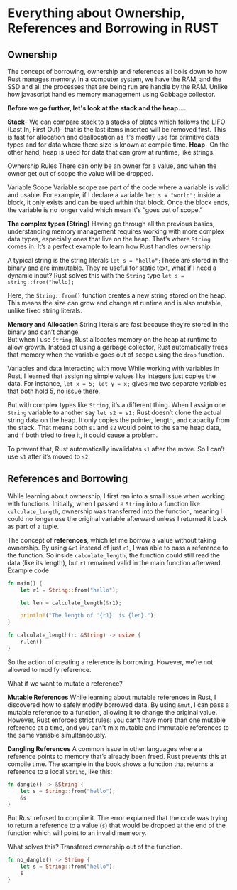 # Everything about Ownership, References and Borrowing in RUST

## Ownership
The concept of borrowing, ownership and references all boils down to how Rust manages memory. In a computer system, we have the RAM, and the SSD and all the processes that are being run are handle by the RAM. Unlike how javascript handles memory management using Gabbage collector.

**Before we go further, let's look at the stack and the heap....**

**Stack**- We can compare stack to a stacks of plates which follows the LIFO (Last In, First Out)- that is the last items inserted will be removed first. This is fast for allocation and deallocation as it's mostly use for primitive data types and for data where there size is known at compile time.
**Heap**- On the other hand, heap is used for data that can grow at runtime, like strings.

Ownership Rules
There can only be an owner for a value, and when the owner get out of scope the value will be dropped. 

Variable Scope
Variable scope are part of the code where a variable is valid and usable. For example, if I declare a variable `let s = "world";` inside a block, it only exists and can be used within that block. Once the block ends, the variable is no longer valid which mean it's “goes out of scope.”

**The complex types (String)**
Having go through all the previous basics, understanding memory management requires working with more complex data types, especially ones that live on the heap. That’s where `String` comes in. It’s a perfect example to learn how Rust handles ownership.

A typical string is the string literals `let s = "hello";`These are stored in the binary and are immutable. They're useful for static text, what if I need a dynamic input? Rust solves this with the `String` type  `let s = string::from("hello);`

Here, the `String::from()` function creates a new string stored on the heap. This means the size can grow and change at runtime and is also mutable, unlike fixed string literals.

**Memory and Allocation**
String literals are fast because they’re stored in the binary and can’t change.  
But when I use `String`, Rust allocates memory on the heap at runtime to allow growth.  Instead of using a garbage collector, Rust automatically frees that memory when the variable goes out of scope using the `drop` function.

Variables and data Interacting with move
While working with variables in Rust, I learned that assigning simple values like integers just copies the data. For instance, `let x = 5; let y = x;` gives me two separate variables that both hold 5, no issue there.

But with complex types like `String`, it’s a different thing. When I assign one `String` variable to another say `let s2 = s1;`  Rust doesn’t clone the actual string data on the heap. It only copies the pointer, length, and capacity from the stack. That means both `s1` and `s2` would point to the same heap data, and if both tried to free it, it could cause a problem.

To prevent that, Rust automatically invalidates `s1` after the move. So I can’t use `s1` after it’s moved to `s2`. 

## References and Borrowing

While learning about ownership, I first ran into a small issue when working with functions. Initially, when I passed a `String` into a function like `calculate_length`, ownership was transferred into the function, meaning I could no longer use the original variable afterward unless I returned it back as part of a tuple. 

The concept of  **references**, which let me borrow a value without taking ownership. By using `&r1` instead of just `r1`, I was able to pass a reference to the function. So inside `calculate_length`, the function could still read the data (like its length), but `r1` remained valid in the main function afterward.
Example code
```rust
fn main() {
    let r1 = String::from("hello");

    let len = calculate_length(&r1);

    println!("The length of '{r1}' is {len}.");
}

fn calculate_length(r: &String) -> usize {
    r.len()
}
```
So the action of creating a reference is borrowing. However, we're not allowed to modify reference.

What if we want to mutate a reference?

**Mutable References**
While learning about mutable references in Rust, I discovered how to safely modify borrowed data. By using `&mut`, I can pass a mutable reference to a function, allowing it to change the original value. However, Rust enforces strict rules: you can’t have more than one mutable reference at a time, and you can't mix mutable and immutable references to the same variable simultaneously.

**Dangling References**
A common issue in other languages where a reference points to memory that’s already been freed. Rust prevents this at compile time. The example in the book shows a function that returns a reference to a local `String`, like this:

```rust
fn dangle() -> &String {
    let s = String::from("hello");
    &s
}
```
But Rust refused to compile it. The error explained that the code was trying to return a reference to a value (`s`) that would be dropped at the end of the function which will point to an invalid memeory.

What solves this?
Transfered ownership out of the function.
```rust
fn no_dangle() -> String {
    let s = String::from("hello");
    s
}
```










 




